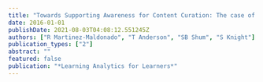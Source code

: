 ```yaml
---
title: "Towards Supporting Awareness for Content Curation: The case of Food Literacy and Behavioural Change"
date: 2016-01-01
publishDate: 2021-08-03T04:08:12.551245Z
authors: ["R Martinez-Maldonado", "T Anderson", "SB Shum", "S Knight"]
publication_types: ["2"]
abstract: ""
featured: false
publication: "*Learning Analytics for Learners*"
---
```


